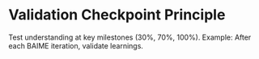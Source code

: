 # Validation Checkpoint Principle
Test understanding at key milestones (30%, 70%, 100%).
Example: After each BAIME iteration, validate learnings.
